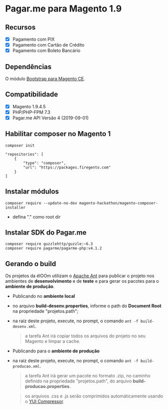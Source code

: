 # Pagar.me para Magento 1.9

## Recursos

- [x] Pagamento com PIX
- [x] Pagamento com Cartão de Crédito
- [x] Pagamento com Boleto Bancário

## Dependências

O módulo [Bootstrap para Magento CE](https://github.com/eloom/bootstrap-magento-ce).

## Compatibilidade

- [x] Magento 1.9.4.5
- [x] PHP/PHP-FPM 7.3
- [x] Pagar.me API Versão 4 (2019-09-01)

## Habilitar composer no Magento 1
```
composer init
```
```
"repositories": [
    {
        "type": "composer",
        "url": "https://packages.firegento.com"
    }
]
```

## Instalar módulos
```
composer require --update-no-dev magento-hackathon/magento-composer-installer
```
* defina "." como root dir

## Instalar SDK do Pagar.me
```
composer require guzzlehttp/guzzle:~6.3
composer require pagarme/pagarme-php:v4.1.2
```

## Gerando o build

Os projetos da élOOm utilizam o [Apache Ant](https://ant.apache.org/) para publicar o projeto nos ambientes de **desenvolvimento** e de **teste** e para gerar os pacotes para o **ambiente de produção**.

- Publicando no **ambiente local**

 - no arquivo **build-desenv.properties**, informe o path do **Document Root** na propriedade "projetos.path";

 - na raiz deste projeto, execute, no prompt, o comando ```ant -f build-desenv.xml```.


	> a tarefa Ant irá copiar todos os arquivos do projeto no seu Magento e limpar a cache.


- Publicando para o **ambiente de produção**

 - na raiz deste projeto, execute, no prompt, o comando ```ant -f build-producao.xml```.


	> a tarefa Ant irá gerar um pacote no formato .zip, no caminho definido na propriedade "projetos.path", do arquivo **build-producao.properties**.

	> os arquivos .css e .js serão comprimidos automáticamente usando o [YUI Compressor](https://yui.github.io/yuicompressor/).